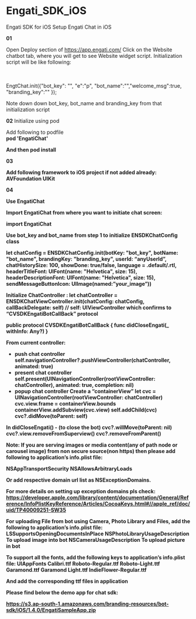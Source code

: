 # Engati_SDK_iOS
Engati SDK for iOS
Setup Engati Chat in iOS

<b>01</b>

Open Deploy section of https://app.engati.com/
Click on the Website chatbot tab, where you will get to see Website widget  script. 
Initialization script will be like following:

<br>
<br>
EngtChat.init({"bot_key": "<bot_key>", "e":"p", "bot_name":"<bot_name>","welcome_msg":true, "branding_key":"<branding_key>" });


Note down down bot_key, bot_name and branding_key from that initialization script

<b>02</b>
Initialize using pod

Add following to podfile<br>
<b>pod 'EngatiChat'<b/>

And then
pod install


<b>03</b>

Add following framework to iOS project if not added already:
AVFoundation
UIKit


<b>04</b>

Use EngatiChat

Import EngatiChat from where you want to initiate chat screen:

import EngatiChat

Use bot_key and bot_name from step 1 to initialize ENSDKChatConfig class

let chatConfig = ENSDKChatConfig.init(botKey: "bot_key", botName: "bot_name", brandingKey: "branding_key", userId: “anyUserId”, chatHistorySize: 100, showDone: true/false, language = .default/.rtl, headerTitleFont: UIFont(name: "Helvetica", size: 15), headerDescriptionFont: UIFont(name: "Helvetica", size: 15), sendMessageButtonIcon: UIImage(named:”your_image”))

Initialize ChatController :
let chatController = ENSDKChatViewController.init(chatConfig: chatConfig, callBackDelegate: self) // self: UIViewController which confirms to “CVSDKEngatiBotCallBack” protocol

public protocol CVSDKEngatiBotCallBack {
    func didCloseEngati(_ withInfo: Any?)
}

From current controller:
- push chat controller
self.navigationController?.pushViewController(chatController, animated: true)
- present chat controller
self.present(UINavigationController(rootViewController: chatController), animated: true, completion: nil)
- popup chat controller
Create a “containerView”
let cvc = UINavigationController(rootViewController: chatController)
cvc.view.frame = containerView.bounds
        	containerView.addSubview(cvc.view)
self.addChild(cvc)
cvc?.didMove(toParent: self)

In didCloseEngati() - (to close the bot) 
cvc?.willMove(toParent: nil)   
cvc?.view.removeFromSuperview()
cvc?.removeFromParent()



Note: If you are serving images or media content(any of path node or carousel image) from non secure source(non https) then please add following to application’s info.plist file:

<key>NSAppTransportSecurity</key>
<dict>
<key>NSAllowsArbitraryLoads</key>
<true/>
</dict>



Or add respective domain url list as NSExceptionDomains.

For more details on setting up exception domains pls check:
https://developer.apple.com/library/content/documentation/General/Reference/InfoPlistKeyReference/Articles/CocoaKeys.html#//apple_ref/doc/uid/TP40009251-SW35
 


For uploading File from bot using Camera, Photo Library and Files,  add the following to application’s info.plist file:
<key>LSSupportsOpeningDocumentsInPlace</key>
	<true/>
	<key>NSPhotoLibraryUsageDescription</key>
	<string>To upload image into bot</string>
	<key>NSCameraUsageDescription</key>
	<string>To upload picture in bot</string>

To support all the fonts, add the following keys to application’s info.plist file:
	<key>UIAppFonts</key>
	<array>
		<string>Calibri.ttf</string>
		<string>Roboto-Regular.ttf</string>
		<string>Roboto-Light.ttf</string>
		<string>Garamond.ttf</string>
		<string>Garamond Light.ttf</string>
		<string>IndieFlower-Regular.ttf</string>
	</array>

And add the corresponding ttf files in application


Please find below the demo app for chat sdk:

https://s3.ap-south-1.amazonaws.com/branding-resources/bot-sdk/iOS/1.4.0/EngatiSampleApp.zip


